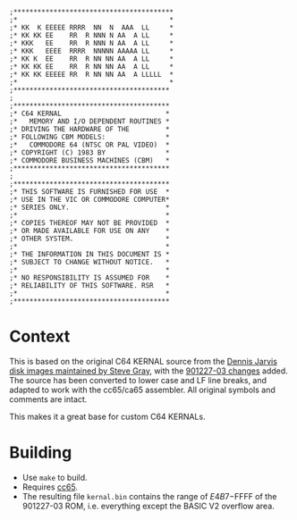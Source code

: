 	;****************************************
	;*                                      *
	;* KK  K EEEEE RRRR  NN  N  AAA  LL     *
	;* KK KK EE    RR  R NNN N AA  A LL     *
	;* KKK   EE    RR  R NNN N AA  A LL     *
	;* KKK   EEEE  RRRR  NNNNN AAAAA LL     *
	;* KK K  EE    RR  R NN NN AA  A LL     *
	;* KK KK EE    RR  R NN NN AA  A LL     *
	;* KK KK EEEEE RR  R NN NN AA  A LLLLL  *
	;*                                      *
	;***************************************
	;
	;***************************************
	;* C64 KERNAL                          *
	;*   MEMORY AND I/O DEPENDENT ROUTINES *
	;* DRIVING THE HARDWARE OF THE         *
	;* FOLLOWING CBM MODELS:               *
	;*   COMMODORE 64 (NTSC OR PAL VIDEO)  *
	;* COPYRIGHT (C) 1983 BY               *
	;* COMMODORE BUSINESS MACHINES (CBM)   *
	;***************************************
	;
	;***************************************
	;* THIS SOFTWARE IS FURNISHED FOR USE  *
	;* USE IN THE VIC OR COMMODORE COMPUTER*
	;* SERIES ONLY.                        *
	;*                                     *
	;* COPIES THEREOF MAY NOT BE PROVIDED  *
	;* OR MADE AVAILABLE FOR USE ON ANY    *
	;* OTHER SYSTEM.                       *
	;*                                     *
	;* THE INFORMATION IN THIS DOCUMENT IS *
	;* SUBJECT TO CHANGE WITHOUT NOTICE.   *
	;*                                     *
	;* NO RESPONSIBILITY IS ASSUMED FOR    *
	;* RELIABILITY OF THIS SOFTWARE. RSR   *
	;*                                     *
	;***************************************

# Context

This is based on the original C64 KERNAL source from the [Dennis Jarvis disk images maintained by Steve Gray](http://6502.org/users/sjgray/dj/), with the [901227-03 changes](http://pagetable.com/docs/C64_KERNAL_03_LST.pdf) added. The source has been converted to lower case and LF line breaks, and adapted to work with the cc65/ca65 assembler. All original symbols and comments are intact.

This makes it a great base for custom C64 KERNALs.

# Building

* Use `make` to build.
* Requires [cc65](https://github.com/cc65/cc65).
* The resulting file `kernal.bin` contains the range of $E4B7-$FFFF of the 901227-03 ROM, i.e. everything except the BASIC V2 overflow area.

